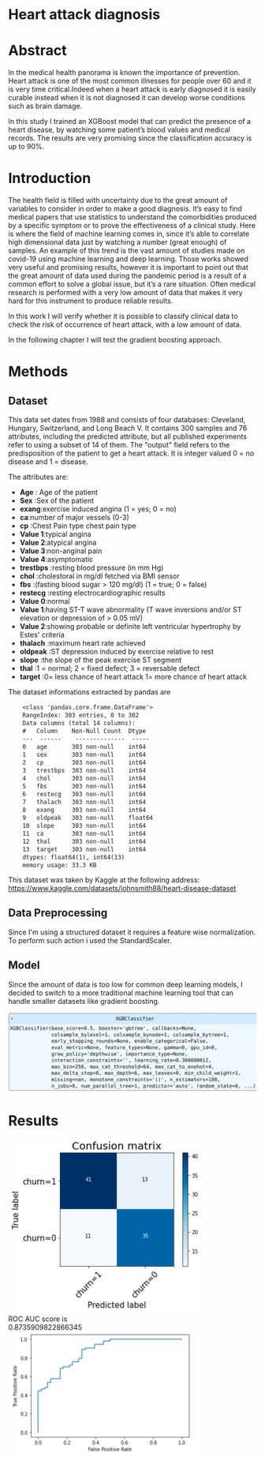 # Heart attack diagnosis

# Abstract
In the medical health panorama is known the importance of prevention.
Heart attack is one of the most common illnesses for people over 60 and it is very time critical.Indeed when a heart attack is early diagnosed it is easily curable instead when it is not diagnosed it can develop worse conditions such as brain damage. 

In this study I trained an XGBoost model that can predict the presence of a heart disease, by watching some patient’s blood values and medical records. The results are very promising since the classification accuracy is up to 90%.

# Introduction
The health field is filled with uncertainty due to the great amount of variables to consider in order to make a good diagnosis. 
It’s easy to find medical papers that use statistics to understand the comorbidities produced by a specific symptom or to prove the effectiveness of a clinical study.
Here is where the field of machine learning comes in, since it’s able to correlate high dimensional data just by watching a number (great enough) of samples. An example of this trend is the vast amount of studies made on covid-19 using machine learning and deep learning.
Those works showed very useful and promising results, however it is important to point out that the great amount of data used during the pandemic period is a result of a common effort to solve a global issue, but it’s a rare situation.
Often medical research is performed with a very low amount of data that makes it very hard for this instrument to produce reliable results.

In this work I will verify whether it is possible to classify clinical data to check the risk of occurrence of heart attack, with a low amount of data.

In the following chapter I will test the gradient boosting approach.


# Methods

## Dataset
This data set dates from 1988 and consists of four databases: Cleveland, Hungary, Switzerland, and Long Beach V. 
It contains 300 samples and 76 attributes, including the predicted attribute, but all published experiments refer to using a subset of 14 of them. 
The "output" field refers to the predisposition of the patient to get a heart attack. It is integer valued 0 = no disease and 1 = disease.

The attributes are:

+ __Age__ : Age of the patient<br>
+ __Sex__ :Sex of the patient<br>
+ __exang__:exercise induced angina (1 = yes; 0 = no)<br>
+ __ca__:number of major vessels (0-3)<br>
+ __cp__ :Chest Pain type chest pain type<br>
+ __Value 1__:typical angina<br>
+ __Value 2__:atypical angina<br>
+ __Value 3__:non-anginal pain<br>
+ __Value 4__:asymptomatic<br>
+ __trestbps__ :resting blood pressure (in mm Hg)<br>
+ __chol__ :cholestoral in mg/dl fetched via BMI sensor<br>
+ __fbs__ :(fasting blood sugar > 120 mg/dl) (1 = true; 0 = false)<br>
+ __restecg__ :resting electrocardiographic results<br>
+ __Value 0__:normal<br>
+ __Value 1__:having ST-T wave abnormality (T wave inversions and/or ST elevation or depression of > 0.05 mV)<br>
+ __Value 2__:showing probable or definite left ventricular hypertrophy by Estes' criteria<br>
+ __thalach__ :maximum heart rate achieved<br>
+ __oldpeak__ :ST depression induced by exercise relative to rest<br>
+ __slope__ :the slope of the peak exercise ST segment<br>
+ __thal__ :1 = normal; 2 = fixed defect; 3 = reversable defect<br>
+ __target__ :0= less chance of heart attack 1= more chance of heart attack<br>

The dataset informations extracted by pandas are

        <class 'pandas.core.frame.DataFrame'>
        RangeIndex: 303 entries, 0 to 302
        Data columns (total 14 columns):
        #   Column    Non-Null Count  Dtype  
        ---  ------    --------------  -----  
        0   age       303 non-null    int64  
        1   sex       303 non-null    int64  
        2   cp        303 non-null    int64  
        3   trestbps  303 non-null    int64  
        4   chol      303 non-null    int64  
        5   fbs       303 non-null    int64  
        6   restecg   303 non-null    int64  
        7   thalach   303 non-null    int64  
        8   exang     303 non-null    int64  
        9   oldpeak   303 non-null    float64
        10  slope     303 non-null    int64  
        11  ca        303 non-null    int64  
        12  thal      303 non-null    int64  
        13  target    303 non-null    int64  
        dtypes: float64(1), int64(13)
        memory usage: 33.3 KB

This dataset was taken by Kaggle at the following address: <a href="https://www.kaggle.com/datasets/johnsmith88/heart-disease-dataset">https://www.kaggle.com/datasets/johnsmith88/heart-disease-dataset</a>

## Data Preprocessing
Since I'm using a structured dataset it requires a feature wise normalization. To perform such action i used the StandardScaler.

## Model
Since the amount of data is too low for common deep learning models, I decided to switch to a more traditional machine learning tool that can handle smaller datasets like gradient boosting. 

<img title="Result ROC AUC" alt="Result ROC AUC" src="./images/model.png">

# Results

<img style="width:400px;" title="Result ROC AUC" alt="Result ROC AUC" src="./images/confusion_matrix.png">
<br/>
ROC AUC score is <br/>
0.8735909822866345

<img style="width:400px;" title="Result ROC AUC" alt="Result ROC AUC" src="./images/result.png">
